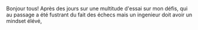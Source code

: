 Bonjour tous!
Après des jours sur une multitude d'essai sur mon défis, qui au passage a été fustrant du fait des échecs mais un ingenieur doit avoir un mindset élévé,